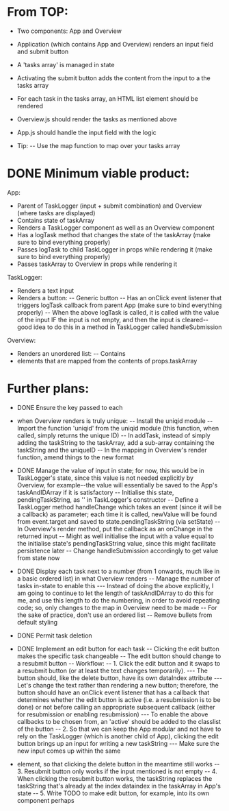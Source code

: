 # From TOP:

- Two components: App and Overview
- Application (which contains App and Overview) renders an input field and submit button
- A 'tasks array' is managed in state
- Activating the submit button adds the content from the input to a the tasks array
- For each task in the tasks array, an HTML list element should be rendered
- Overview.js should render the tasks as mentioned above
- App.js should handle the input field with the logic

- Tip:
-- Use the map function to map over your tasks array

# DONE Minimum viable product:

App:
- Parent of TaskLogger (input + submit combination) and Overview (where tasks are displayed)
- Contains state of taskArray
- Renders a TaskLogger component as well as an Overview component
- Has a logTask method that changes the state of the taskArray (make sure to bind everything properly)
- Passes logTask to child TaskLogger in props while rendering it (make sure to bind everything properly)
- Passes taskArray to Overview in props while rendering it

TaskLogger:
- Renders a text input
- Renders a button:
-- Generic button
-- Has an onClick event listener that triggers logTask callback from parent App (make sure to bind everything properly)
-- When the above logTask is called, it is called with the value of the input IF the input is not empty, and then the input is cleared--good idea to do this in a method in TaskLogger called handleSubmission

Overview:
- Renders an unordered list:
-- Contains <li> elements that are mapped from the contents of props.taskArray

# Further plans:

- DONE Ensure the key passed to each <li> when Overview renders is truly unique:
-- Install the uniqid module
-- Import the function 'uniqid' from the uniqid module (this function, when called, simply returns the unique ID)
-- In addTask, instead of simply adding the taskString to the taskArray, add a sub-array containing the taskString and the uniqueID
-- In the mapping in Overview's render function, amend things to the new format

- DONE Manage the value of input in state; for now, this would be in TaskLogger's state, since this value is not needed explicitly by Overview, for example--the value will essentially be saved to the App's taskAndIDArray if it is satisfactory
-- Initialise this state, pendingTaskString, as '' in TaskLogger's constructor
-- Define a TaskLogger method handleChange which takes an event (since it will be a callback) as parameter; each time it is called, newValue will be found from event.target and saved to state.pendingTaskString (via setState)
-- In Overview's render method, put the callback as an onChange in the returned input
-- Might as well initialise the input with a value equal to the initialise state's pendingTaskString value, since this might facilitate persistence later
-- Change handleSubmission accordingly to get value from state now

- DONE Display each task next to a number (from 1 onwards, much like in a basic ordered list) in what Overview renders
-- Manage the number of tasks in-state to enable this
--- Instead of doing the above explicitly, I am going to continue to let the length of taskAndIDArray to do this for me, and use this length to do the numbering, in order to avoid repeating code; so, only changes to the map in Overview need to be made
-- For the sake of practice, don't use an ordered list
-- Remove bullets from default styling

- DONE Permit task deletion

- DONE Implement an edit button for each task
-- Clicking the edit button makes the specific task changeable
-- The edit button should change to a resubmit button
-- Workflow:
-- 1. Click the edit button and it swaps to a resubmit button (or at least the text changes temporarily).
--- The button should, like the delete button, have its own dataIndex attribute
--- Let's change the text rather than rendering a new button; therefore, the button should have an onClick event listener that has a callback that determines whether the edit button is active (i.e. a resubmission is to be done) or not before calling an appropriate subsequent callback (either for resubmission or enabling resubmission)
--- To enable the above callbacks to be chosen from, an 'active' should be added to the classlist of the button 
-- 2. So that we can keep the App modular and not have to rely on the TaskLogger (which is another child of App), clicking the edit button brings up an input for writing a new taskString
--- Make sure the new input comes up within the same <li> element, so that clicking the delete button in the meantime still works
-- 3. Resubmit button only works if the input mentioned is not empty
-- 4. When clicking the resubmit button works, the taskString replaces the taskString that's already at the index dataindex in the taskArray in App's state
-- 5. Write TODO to make edit button, for example, into its own component perhaps